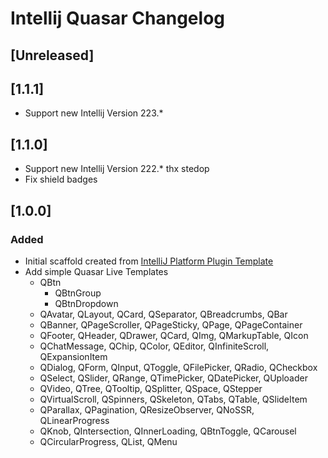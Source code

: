 # Intellij Quasar Changelog

## [Unreleased]
## [1.1.1]
- Support new Intellij Version 223.*

## [1.1.0]
- Support new Intellij Version 222.* thx stedop
- Fix shield badges

## [1.0.0]
### Added
- Initial scaffold created from [IntelliJ Platform Plugin Template](https://github.com/JetBrains/intellij-platform-plugin-template)
- Add simple Quasar Live Templates
  - QBtn
    - QBtnGroup
    - QBtnDropdown
  - QAvatar, QLayout, QCard, QSeparator, QBreadcrumbs, QBar
  - QBanner, QPageScroller, QPageSticky, QPage, QPageContainer
  - QFooter, QHeader, QDrawer, QCard, QImg, QMarkupTable, QIcon
  - QChatMessage, QChip, QColor, QEditor, QInfiniteScroll, QExpansionItem
  - QDialog, QForm, QInput, QToggle, QFilePicker, QRadio, QCheckbox
  - QSelect, QSlider, QRange, QTimePicker, QDatePicker, QUploader
  - QVideo, QTree, QTooltip, QSplitter, QSpace, QStepper
  - QVirtualScroll, QSpinners, QSkeleton, QTabs, QTable, QSlideItem
  - QParallax, QPagination, QResizeObserver, QNoSSR, QLinearProgress
  - QKnob, QIntersection, QInnerLoading, QBtnToggle, QCarousel 
  - QCircularProgress, QList, QMenu
